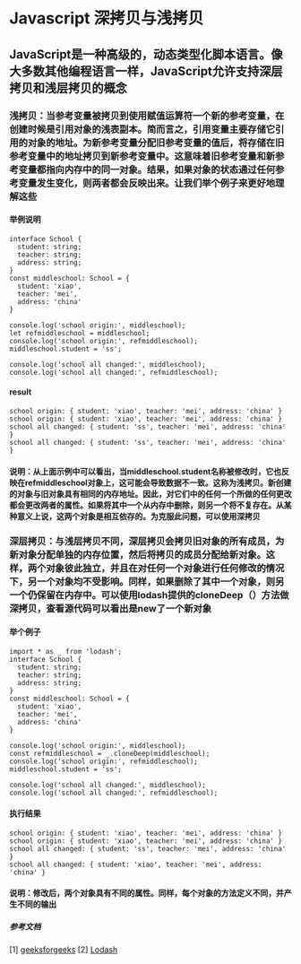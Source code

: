 # Javascript 深拷贝与浅拷贝

## JavaScript是一种高级的，动态类型化脚本语言。像大多数其他编程语言一样，JavaScript允许支持深层拷贝和浅层拷贝的概念

### 浅拷贝：当参考变量被拷贝到使用赋值运算符一个新的参考变量，在创建时候是引用对象的浅表副本。简而言之，引用变量主要存储它引用的对象的地址。为新参考变量分配旧参考变量的值后，将存储在旧参考变量中的地址拷贝到新参考变量中。这意味着旧参考变量和新参考变量都指向内存中的同一对象。结果，如果对象的状态通过任何参考变量发生变化，则两者都会反映出来。让我们举个例子来更好地理解这些

#### 举例说明

```
interface School {
  student: string;
  teacher: string;
  address: string;
}
const middleschool: School = {
  student: 'xiao',
  teacher: 'mei',
  address: 'china'
}

console.log('school origin:', middleschool);
let refmiddleschool = middleschool;
console.log('school origin:', refmiddleschool);
middleschool.student = 'ss';

console.log('school all changed:', middleschool);
console.log('school all changed:', refmiddleschool);
```

#### result

```
school origin: { student: 'xiao', teacher: 'mei', address: 'china' }
school origin: { student: 'xiao', teacher: 'mei', address: 'china' }
school all changed: { student: 'ss', teacher: 'mei', address: 'china' }
school all changed: { student: 'ss', teacher: 'mei', address: 'china' }
```

#### 说明：从上面示例中可以看出，当middleschool.student名称被修改时，它也反映在refmiddleschool对象上，这可能会导致数据不一致。这称为浅拷贝。新创建的对象与旧对象具有相同的内存地址。因此，对它们中的任何一个所做的任何更改都会更改两者的属性。如果将其中一个从内存中删除，则另一个将不复存在。从某种意义上说，这两个对象是相互依存的。为克服此问题，可以使用深拷贝

### 深层拷贝：与浅层拷贝不同，深层拷贝会拷贝旧对象的所有成员，为新对象分配单独的内存位置，然后将拷贝的成员分配给新对象。这样，两个对象彼此独立，并且在对任何一个对象进行任何修改的情况下，另一个对象均不受影响。同样，如果删除了其中一个对象，则另一个仍保留在内存中。可以使用lodash提供的cloneDeep（）方法做深拷贝，查看源代码可以看出是new了一个新对象

#### 举个例子

```
import * as _ from 'lodash';
interface School {
  student: string;
  teacher: string;
  address: string;
}
const middleschool: School = {
  student: 'xiao',
  teacher: 'mei',
  address: 'china'
}

console.log('school origin:', middleschool);
const refmiddleschool = _.cloneDeep(middleschool);
console.log('school origin:', refmiddleschool);
middleschool.student = 'ss';

console.log('school all changed:', middleschool);
console.log('school all changed:', refmiddleschool);
```

#### 执行结果

```
school origin: { student: 'xiao', teacher: 'mei', address: 'china' }
school origin: { student: 'xiao', teacher: 'mei', address: 'china' }
school all changed: { student: 'ss', teacher: 'mei', address: 'china' }
school all changed: { student: 'xiao', teacher: 'mei', address: 'china' }
```

#### 说明：修改后，两个对象具有不同的属性。同样，每个对象的方法定义不同，并产生不同的输出

##### 参考文档

[1] [geeksforgeeks](https://www.geeksforgeeks.org/what-is-shallow-copy-and-deep-copy-in-javascript/)
[2] [Lodash](https://lodash.com/docs/4.17.15#cloneDeep)
